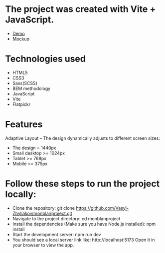 # The project was created with Vite + JavaScript.

- [Demo](https://vasyl-zhyliakov.github.io/monblanproject/)
- [Mockup](https://www.figma.com/file/MwGYHQfDaytsvUW7ivCNMY/%D0%A2%D0%B5%D1%81%D1%82%D0%BE%D0%B2%D0%BE%D0%B5-%D0%B4%D0%BB%D1%8F-%D0%B2%D0%B5%D1%80%D1%81%D1%82%D0%B0%D0%BB%D1%8C%D1%89%D0%B8%D0%BA%D0%BE%D0%B2?node-id=0%3A1)

# Technologies used

- HTML5
- CSS3
- Sass(SCSS)
- BEM methodology
- JavaScript
- Vite
- Flatpickr

# Features

Adaptive Layout – The design dynamically adjusts to different screen sizes:

- The design = 1440px
- Small desktop >= 1024px
- Tablet >= 768px
- Mobile >= 375px

# Follow these steps to run the project locally:

- Clone the repository:
  git clone https://github.com/Vasyl-Zhyliakov/monblanproject.git
- Navigate to the project directory:
  cd monblanproject
- Install the dependencies (Make sure you have Node.js installed):
  npm install
- Start the development server:
  npm run dev
- You should see a local server link like:
  http://localhost:5173
  Open it in your browser to view the app.
